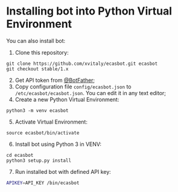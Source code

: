 # Installing bot into Python Virtual Environment
You can also install bot:
 1. Clone this repository:
 ```
 git clone https://github.com/xvitaly/ecasbot.git ecasbot
 git checkout stable/1.x
 ```
 2. Get API token from [@BotFather](https://t.me/BotFather);
 3. Copy configuration file `config/ecasbot.json` to `/etc/ecasbot/ecasbot.json`. You can edit it in any text editor;
 4. Create a new Python Virtual Environment:
 ```
 python3 -m venv ecasbot
 ```
 5. Activate Virtual Environment:
 ```
 source ecasbot/bin/activate
 ```
 6. Install bot using Python 3 in VENV:
 ```
 cd ecasbot
 python3 setup.py install
 ```
 7. Run installed bot with defined API key:
 ```bash
 APIKEY=API_KEY /bin/ecasbot
 ```

